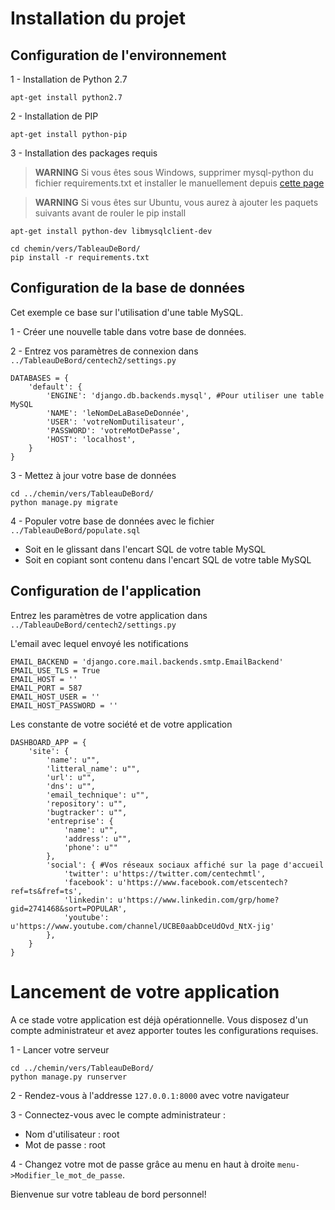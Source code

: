 # Installation du projet

## Configuration de l'environnement

 1 - Installation de Python 2.7

```apt-get install python2.7```

 2 - Installation de PIP

```apt-get install python-pip```

 3 - Installation des packages requis

>**WARNING** Si vous êtes sous Windows, supprimer mysql-python du fichier requirements.txt et installer le manuellement depuis [cette page](https://pypi.python.org/pypi/MySQL-python/1.2.5)

>**WARNING** Si vous êtes sur Ubuntu, vous aurez à ajouter les paquets suivants avant de rouler le pip install

```
apt-get install python-dev libmysqlclient-dev
```

```
cd chemin/vers/TableauDeBord/
pip install -r requirements.txt
```

## Configuration de la base de données

Cet exemple ce base sur l'utilisation d'une table MySQL.

 1 - Créer une nouvelle table dans votre base de données.

 2 - Entrez vos paramètres de connexion dans `../TableauDeBord/centech2/settings.py`

```
DATABASES = {
    'default': {
        'ENGINE': 'django.db.backends.mysql', #Pour utiliser une table MySQL
        'NAME': 'leNomDeLaBaseDeDonnée',
        'USER': 'votreNomDutilisateur', 
        'PASSWORD': 'votreMotDePasse',
        'HOST': 'localhost',
    }
}
```
 3 - Mettez à jour votre base de données
 
 ```
 cd ../chemin/vers/TableauDeBord/
 python manage.py migrate
 ```
 
 4 - Populer votre base de données avec le fichier `../TableauDeBord/populate.sql`
  * Soit en le glissant dans l'encart SQL de votre table MySQL
  * Soit en copiant sont contenu dans l'encart SQL de votre table MySQL

## Configuration de l'application

Entrez les paramètres de votre application dans `../TableauDeBord/centech2/settings.py`

L'email avec lequel envoyé les notifications
```
EMAIL_BACKEND = 'django.core.mail.backends.smtp.EmailBackend'
EMAIL_USE_TLS = True
EMAIL_HOST = ''
EMAIL_PORT = 587
EMAIL_HOST_USER = ''
EMAIL_HOST_PASSWORD = ''
```

Les constante de votre société et de votre application
```
DASHBOARD_APP = {
    'site': {
        'name': u"",
        'litteral_name': u"",
        'url': u"",
        'dns': u"",
        'email_technique': u"",
        'repository': u"",
        'bugtracker': u"",
        'entreprise': {
            'name': u"",
            'address': u"",
            'phone': u""
        },
        'social': { #Vos réseaux sociaux affiché sur la page d'accueil
            'twitter': u'https://twitter.com/centechmtl',
            'facebook': u'https://www.facebook.com/etscentech?ref=ts&fref=ts',
            'linkedin': u'https://www.linkedin.com/grp/home?gid=2741468&sort=POPULAR',
            'youtube': u'https://www.youtube.com/channel/UCBE0aabDceUdOvd_NtX-jig'
        },
    }
}
```

# Lancement de votre application

A ce stade votre application est déjà opérationnelle. Vous disposez d'un compte administrateur et avez apporter toutes les configurations requises.

1 - Lancer votre serveur
```
cd ../chemin/vers/TableauDeBord/
python manage.py runserver
```

 2 - Rendez-vous à l'addresse `127.0.0.1:8000` avec votre navigateur

 3 - Connectez-vous avec le compte administrateur : 
 * Nom d'utilisateur : root
 * Mot de passe : root
 
4 - Changez votre mot de passe grâce au menu en haut à droite `menu->Modifier_le_mot_de_passe`.
 
Bienvenue sur votre tableau de bord personnel!
